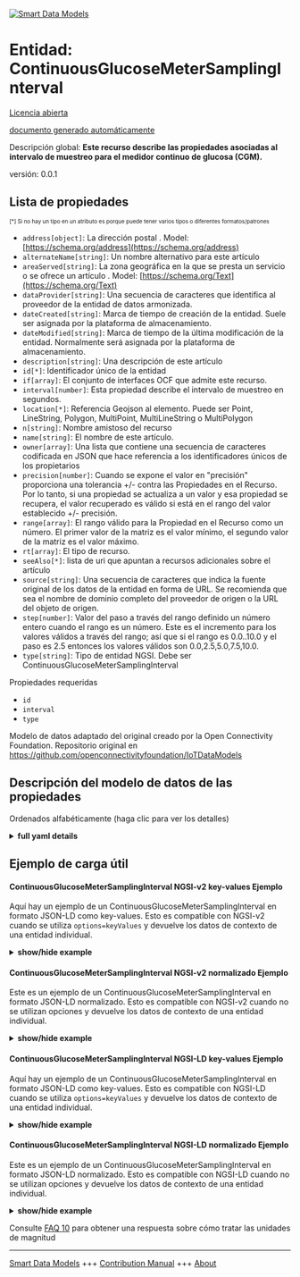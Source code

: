 <!-- 10-Header -->  
[![Smart Data Models](https://smartdatamodels.org/wp-content/uploads/2022/01/SmartDataModels_logo.png "Logo")](https://smartdatamodels.org)  
Entidad: ContinuousGlucoseMeterSamplingInterval  
===============================================<!-- /10-Header -->  
<!-- 15-License -->  
[Licencia abierta](https://github.com/smart-data-models//dataModel.OCF/blob/master/ContinuousGlucoseMeterSamplingInterval/LICENSE.md)  
[documento generado automáticamente](https://docs.google.com/presentation/d/e/2PACX-1vTs-Ng5dIAwkg91oTTUdt8ua7woBXhPnwavZ0FxgR8BsAI_Ek3C5q97Nd94HS8KhP-r_quD4H0fgyt3/pub?start=false&loop=false&delayms=3000#slide=id.gb715ace035_0_60)  
<!-- /15-License -->  
<!-- 20-Description -->  
Descripción global: **Este recurso describe las propiedades asociadas al intervalo de muestreo para el medidor continuo de glucosa (CGM).**  
versión: 0.0.1  
<!-- /20-Description -->  
<!-- 30-PropertiesList -->  

## Lista de propiedades  

<sup><sub>[*] Si no hay un tipo en un atributo es porque puede tener varios tipos o diferentes formatos/patrones</sub></sup>  
- `address[object]`: La dirección postal  . Model: [https://schema.org/address](https://schema.org/address)- `alternateName[string]`: Un nombre alternativo para este artículo  - `areaServed[string]`: La zona geográfica en la que se presta un servicio o se ofrece un artículo  . Model: [https://schema.org/Text](https://schema.org/Text)- `dataProvider[string]`: Una secuencia de caracteres que identifica al proveedor de la entidad de datos armonizada.  - `dateCreated[string]`: Marca de tiempo de creación de la entidad. Suele ser asignada por la plataforma de almacenamiento.  - `dateModified[string]`: Marca de tiempo de la última modificación de la entidad. Normalmente será asignada por la plataforma de almacenamiento.  - `description[string]`: Una descripción de este artículo  - `id[*]`: Identificador único de la entidad  - `if[array]`: El conjunto de interfaces OCF que admite este recurso.  - `interval[number]`: Esta propiedad describe el intervalo de muestreo en segundos.  - `location[*]`: Referencia Geojson al elemento. Puede ser Point, LineString, Polygon, MultiPoint, MultiLineString o MultiPolygon  - `n[string]`: Nombre amistoso del recurso  - `name[string]`: El nombre de este artículo.  - `owner[array]`: Una lista que contiene una secuencia de caracteres codificada en JSON que hace referencia a los identificadores únicos de los propietarios  - `precision[number]`: Cuando se expone el valor en "precisión" proporciona una tolerancia +/- contra las Propiedades en el Recurso. Por lo tanto, si una propiedad se actualiza a un valor y esa propiedad se recupera, el valor recuperado es válido si está en el rango del valor establecido +/- precisión.  - `range[array]`: El rango válido para la Propiedad en el Recurso como un número. El primer valor de la matriz es el valor mínimo, el segundo valor de la matriz es el valor máximo.  - `rt[array]`: El tipo de recurso.  - `seeAlso[*]`: lista de uri que apuntan a recursos adicionales sobre el artículo  - `source[string]`: Una secuencia de caracteres que indica la fuente original de los datos de la entidad en forma de URL. Se recomienda que sea el nombre de dominio completo del proveedor de origen o la URL del objeto de origen.  - `step[number]`: Valor del paso a través del rango definido un número entero cuando el rango es un número.  Este es el incremento para los valores válidos a través del rango; así que si el rango es 0.0..10.0 y el paso es 2.5 entonces los valores válidos son 0.0,2.5,5.0,7.5,10.0.  - `type[string]`: Tipo de entidad NGSI. Debe ser ContinuousGlucoseMeterSamplingInterval  <!-- /30-PropertiesList -->  
<!-- 35-RequiredProperties -->  
Propiedades requeridas  
- `id`  - `interval`  - `type`  <!-- /35-RequiredProperties -->  
<!-- 40-RequiredProperties -->  
Modelo de datos adaptado del original creado por la Open Connectivity Foundation. Repositorio original en https://github.com/openconnectivityfoundation/IoTDataModels  
<!-- /40-RequiredProperties -->  
<!-- 50-DataModelHeader -->  
## Descripción del modelo de datos de las propiedades  
Ordenados alfabéticamente (haga clic para ver los detalles)  
<!-- /50-DataModelHeader -->  
<!-- 60-ModelYaml -->  
<details><summary><strong>full yaml details</strong></summary>    
```yaml  
ContinuousGlucoseMeterSamplingInterval:    
  description: 'This Resource describes the Properties associated with Sampling Interval for Continuous Glucose Meter (CGM).'    
  properties:    
    address:    
      description: 'The mailing address'    
      properties:    
        addressCountry:    
          description: 'Property. The country. For example, Spain. Model:''https://schema.org/addressCountry'''    
          type: string    
        addressLocality:    
          description: 'Property. The locality in which the street address is, and which is in the region. Model:''https://schema.org/addressLocality'''    
          type: string    
        addressRegion:    
          description: 'Property. The region in which the locality is, and which is in the country. Model:''https://schema.org/addressRegion'''    
          type: string    
        postOfficeBoxNumber:    
          description: 'Property. The post office box number for PO box addresses. For example, 03578. Model:''https://schema.org/postOfficeBoxNumber'''    
          type: string    
        postalCode:    
          description: 'Property. The postal code. For example, 24004. Model:''https://schema.org/https://schema.org/postalCode'''    
          type: string    
        streetAddress:    
          description: 'Property. The street address. Model:''https://schema.org/streetAddress'''    
          type: string    
      type: object    
      x-ngsi:    
        model: https://schema.org/address    
        type: Property    
    alternateName:    
      description: 'An alternative name for this item'    
      type: string    
      x-ngsi:    
        type: Property    
    areaServed:    
      description: 'The geographic area where a service or offered item is provided'    
      type: string    
      x-ngsi:    
        model: https://schema.org/Text    
        type: Property    
    dataProvider:    
      description: 'A sequence of characters identifying the provider of the harmonised data entity.'    
      type: string    
      x-ngsi:    
        type: Property    
    dateCreated:    
      description: 'Entity creation timestamp. This will usually be allocated by the storage platform.'    
      format: date-time    
      type: string    
      x-ngsi:    
        type: Property    
    dateModified:    
      description: 'Timestamp of the last modification of the entity. This will usually be allocated by the storage platform.'    
      format: date-time    
      type: string    
      x-ngsi:    
        type: Property    
    description:    
      description: 'A description of this item'    
      type: string    
      x-ngsi:    
        type: Property    
    id:    
      anyOf: &continuousglucosemetersamplinginterval_-_properties_-_owner_-_items_-_anyof    
        - description: 'Property. Identifier format of any NGSI entity'    
          maxLength: 256    
          minLength: 1    
          pattern: ^[\w\-\.\{\}\$\+\*\[\]`|~^@!,:\\]+$    
          type: string    
        - description: 'Property. Identifier format of any NGSI entity'    
          format: uri    
          type: string    
      description: 'Unique identifier of the entity'    
      x-ngsi:    
        type: Property    
    if:    
      description: 'The OCF Interface set supported by this Resource.'    
      items:    
        enum:    
          - oic.if.a    
          - oic.if.baseline    
        type: string    
      minItems: 1    
      readOnly: true    
      type: array    
      uniqueItems: true    
      x-ngsi:    
        type: Property    
    interval:    
      description: 'This Property describes the Sampling interval in seconds.'    
      minimum: 0.0    
      readOnly: false    
      type: number    
      x-ngsi:    
        type: Property    
    location:    
      description: 'Geojson reference to the item. It can be Point, LineString, Polygon, MultiPoint, MultiLineString or MultiPolygon'    
      oneOf:    
        - description: 'Geoproperty. Geojson reference to the item. Point'    
          properties:    
            bbox:    
              items:    
                type: number    
              minItems: 4    
              type: array    
            coordinates:    
              items:    
                type: number    
              minItems: 2    
              type: array    
            type:    
              enum:    
                - Point    
              type: string    
          required:    
            - type    
            - coordinates    
          title: 'GeoJSON Point'    
          type: object    
        - description: 'Geoproperty. Geojson reference to the item. LineString'    
          properties:    
            bbox:    
              items:    
                type: number    
              minItems: 4    
              type: array    
            coordinates:    
              items:    
                items:    
                  type: number    
                minItems: 2    
                type: array    
              minItems: 2    
              type: array    
            type:    
              enum:    
                - LineString    
              type: string    
          required:    
            - type    
            - coordinates    
          title: 'GeoJSON LineString'    
          type: object    
        - description: 'Geoproperty. Geojson reference to the item. Polygon'    
          properties:    
            bbox:    
              items:    
                type: number    
              minItems: 4    
              type: array    
            coordinates:    
              items:    
                items:    
                  items:    
                    type: number    
                  minItems: 2    
                  type: array    
                minItems: 4    
                type: array    
              type: array    
            type:    
              enum:    
                - Polygon    
              type: string    
          required:    
            - type    
            - coordinates    
          title: 'GeoJSON Polygon'    
          type: object    
        - description: 'Geoproperty. Geojson reference to the item. MultiPoint'    
          properties:    
            bbox:    
              items:    
                type: number    
              minItems: 4    
              type: array    
            coordinates:    
              items:    
                items:    
                  type: number    
                minItems: 2    
                type: array    
              type: array    
            type:    
              enum:    
                - MultiPoint    
              type: string    
          required:    
            - type    
            - coordinates    
          title: 'GeoJSON MultiPoint'    
          type: object    
        - description: 'Geoproperty. Geojson reference to the item. MultiLineString'    
          properties:    
            bbox:    
              items:    
                type: number    
              minItems: 4    
              type: array    
            coordinates:    
              items:    
                items:    
                  items:    
                    type: number    
                  minItems: 2    
                  type: array    
                minItems: 2    
                type: array    
              type: array    
            type:    
              enum:    
                - MultiLineString    
              type: string    
          required:    
            - type    
            - coordinates    
          title: 'GeoJSON MultiLineString'    
          type: object    
        - description: 'Geoproperty. Geojson reference to the item. MultiLineString'    
          properties:    
            bbox:    
              items:    
                type: number    
              minItems: 4    
              type: array    
            coordinates:    
              items:    
                items:    
                  items:    
                    items:    
                      type: number    
                    minItems: 2    
                    type: array    
                  minItems: 4    
                  type: array    
                type: array    
              type: array    
            type:    
              enum:    
                - MultiPolygon    
              type: string    
          required:    
            - type    
            - coordinates    
          title: 'GeoJSON MultiPolygon'    
          type: object    
      x-ngsi:    
        type: Geoproperty    
    n:    
      description: 'Friendly name of the Resource'    
      maxLength: 64    
      readOnly: true    
      type: string    
      x-ngsi:    
        type: Property    
    name:    
      description: 'The name of this item.'    
      type: string    
      x-ngsi:    
        type: Property    
    owner:    
      description: 'A List containing a JSON encoded sequence of characters referencing the unique Ids of the owner(s)'    
      items:    
        anyOf: *continuousglucosemetersamplinginterval_-_properties_-_owner_-_items_-_anyof    
        description: 'Property. Unique identifier of the entity'    
      type: array    
      x-ngsi:    
        type: Property    
    precision:    
      description: 'When exposed the value in ''precision'' provides a +/- tolerance against the Properties in the Resource. Thus if a Property is UPDATED to a value and that Property then RETRIEVED, the RETRIEVED value is valid if in the range of the set value +/- precision'    
      readOnly: true    
      type: number    
      x-ngsi:    
        type: Property    
    range:    
      description: 'The valid range for the Property in the Resource as a number. The first value in the array is the minimum value, the second value in the array is the maximum value.'    
      items:    
        type: number    
      maxItems: 2    
      minItems: 2    
      readOnly: true    
      type: array    
      x-ngsi:    
        type: Property    
    rt:    
      description: 'The Resource Type.'    
      items:    
        enum:    
          - oic.r.cgm.samplinginterval    
        type: string    
      minItems: 1    
      readOnly: true    
      type: array    
      uniqueItems: true    
      x-ngsi:    
        type: Property    
    seeAlso:    
      description: 'list of uri pointing to additional resources about the item'    
      oneOf:    
        - items:    
            format: uri    
            type: string    
          minItems: 1    
          type: array    
        - format: uri    
          type: string    
      x-ngsi:    
        type: Property    
    source:    
      description: 'A sequence of characters giving the original source of the entity data as a URL. Recommended to be the fully qualified domain name of the source provider, or the URL to the source object.'    
      type: string    
      x-ngsi:    
        type: Property    
    step:    
      description: 'Step value across the defined range an integer when the range is a number.  This is the increment for valid values across the range; so if range is 0.0..10.0 and step is 2.5 then valid values are 0.0,2.5,5.0,7.5,10.0.'    
      readOnly: true    
      type: number    
      x-ngsi:    
        type: Property    
    type:    
      description: 'NGSI entity type. It has to be ContinuousGlucoseMeterSamplingInterval'    
      enum:    
        - ContinuousGlucoseMeterSamplingInterval    
      type: string    
      x-ngsi:    
        type: Property    
  required:    
    - interval    
    - id    
    - type    
  type: object    
  x-derived-from: https://raw.githubusercontent.com/openconnectivityfoundation/IoTDataModels/master/ContinuousGlucoseMeterSamplingInterval.swagger.json    
  x-disclaimer: 'Redistribution and use in source and binary forms, with or without modification, are permitted  provided that the license conditions are met. Copyleft (c) 2021 Contributors to Smart Data Models Program'    
  x-license-url: https://github.com/smart-data-models/dataModel.OCF/blob/master/ContinuousGlucoseMeterSamplingInterval/LICENSE.md    
  x-model-schema: https://smart-data-models.github.io/dataModel.OCF/ContinuousGlucoseMeterSamplingInterval/schema.json    
  x-model-tags: OCF    
  x-version: 0.0.1    
```  
</details>    
<!-- /60-ModelYaml -->  
<!-- 70-MiddleNotes -->  
<!-- /70-MiddleNotes -->  
<!-- 80-Examples -->  
## Ejemplo de carga útil  
#### ContinuousGlucoseMeterSamplingInterval NGSI-v2 key-values Ejemplo  
Aquí hay un ejemplo de un ContinuousGlucoseMeterSamplingInterval en formato JSON-LD como key-values. Esto es compatible con NGSI-v2 cuando se utiliza `options=keyValues` y devuelve los datos de contexto de una entidad individual.  
<details><summary><strong>show/hide example</strong></summary>    
```json  
{  
  "id": "urn:ngsi-ld:ContinuousGlucoseMeterSamplingInterval:id:OOGF:69870196",  
  "dateCreated": "1972-02-12T03:37:16Z",  
  "dateModified": "1976-12-01T04:04:51Z",  
  "source": "Set generation health southern skin program stage consumer. Three old number turn soon see eat small.",  
  "name": "Affect night poor cut event player operation.",  
  "alternateName": "Range effort interview mention. Age article education decade great form clearly. Rock wish national.",  
  "description": "Culture people risk. Radio reality then front art. Explain add remain issue white modern.",  
  "dataProvider": "Shake kitchen star business similar late best. Want shake yard wish.",  
  "owner": [  
    "urn:ngsi-ld:ContinuousGlucoseMeterSamplingInterval:items:OHIL:56337429",  
    "urn:ngsi-ld:ContinuousGlucoseMeterSamplingInterval:items:QAIF:17459576"  
  ],  
  "seeAlso": [  
    "urn:ngsi-ld:ContinuousGlucoseMeterSamplingInterval:items:MFBH:37527794",  
    "urn:ngsi-ld:ContinuousGlucoseMeterSamplingInterval:items:KQOY:03988106"  
  ],  
  "location": {  
    "type": "Point",  
    "coordinates": [  
      -83.0665985,  
      38.283775  
    ]  
  },  
  "address": {  
    "streetAddress": "Writer fire particular impact force. Southern couple traditional cover year. Instead effort resource American instead foreign magazine. Mean go often back goal guy easy anything.",  
    "addressLocality": "Future little find.",  
    "addressRegion": "Success two exist wind big. Concern bill management interesting step project wear.",  
    "addressCountry": "Generation light exist in well sound even want. Draw these main live cause.",  
    "postalCode": "Church begin dinner but bank step. Can else growth inside human better. When off remain industry marriage car. Either commercial possible detail yard view us.",  
    "postOfficeBoxNumber": "Party though eat research stand either strong. Cultural eight mean maybe. Leave structure might out check peace most ok."  
  },  
  "areaServed": "Despite over soon share. Follow season agency.",  
  "interval": {  
    "type": "Property",  
    "value": 111.1  
  },  
  "rt": [  
    "oic.r.cgm.samplinginterval",  
    "oic.r.cgm.samplinginterval"  
  ],  
  "n": "Authority all before career up. Officer also order dark top involve feel. Form bill fear teach walk system back.",  
  "if": [  
    "oic.if.baseline",  
    "oic.if.baseline"  
  ],  
  "range": [  
    669.3,  
    970.8  
  ],  
  "step": {  
    "type": "Property",  
    "value": 583.7  
  },  
  "precision": {  
    "type": "Property",  
    "value": 640.4  
  },  
  "type": "ContinuousGlucoseMeterSamplingInterval"  
}  
```  
</details>  
#### ContinuousGlucoseMeterSamplingInterval NGSI-v2 normalizado Ejemplo  
Este es un ejemplo de un ContinuousGlucoseMeterSamplingInterval en formato JSON-LD normalizado. Esto es compatible con NGSI-v2 cuando no se utilizan opciones y devuelve los datos de contexto de una entidad individual.  
<details><summary><strong>show/hide example</strong></summary>    
```json  
{  
  "id": {  
    "type": "string",  
    "value": "urn:ngsi-ld:ContinuousGlucoseMeterSamplingInterval:id:OOGF:69870196"  
  },  
  "dateCreated": {  
    "format": "date-time",  
    "type": "string",  
    "value": "1972-02-12T03:37:16Z"  
  },  
  "dateModified": {  
    "format": "date-time",  
    "type": "string",  
    "value": "1976-12-01T04:04:51Z"  
  },  
  "source": {  
    "type": "string",  
    "value": "Set generation health southern skin program stage consumer. Three old number turn soon see eat small."  
  },  
  "name": {  
    "type": "string",  
    "value": "Affect night poor cut event player operation."  
  },  
  "alternateName": {  
    "type": "string",  
    "value": "Range effort interview mention. Age article education decade great form clearly. Rock wish national."  
  },  
  "description": {  
    "type": "string",  
    "value": "Culture people risk. Radio reality then front art. Explain add remain issue white modern."  
  },  
  "dataProvider": {  
    "type": "string",  
    "value": "Shake kitchen star business similar late best. Want shake yard wish."  
  },  
  "owner": {  
    "type": "array",  
    "value": [  
      "urn:ngsi-ld:ContinuousGlucoseMeterSamplingInterval:items:OHIL:56337429",  
      "urn:ngsi-ld:ContinuousGlucoseMeterSamplingInterval:items:QAIF:17459576"  
    ]  
  },  
  "seeAlso": {  
    "type": "array",  
    "value": [  
      "urn:ngsi-ld:ContinuousGlucoseMeterSamplingInterval:items:MFBH:37527794",  
      "urn:ngsi-ld:ContinuousGlucoseMeterSamplingInterval:items:KQOY:03988106"  
    ]  
  },  
  "location": {  
    "type": "object",  
    "value": {  
      "type": "Point",  
      "coordinates": [  
        -83.0665985,  
        38.283775  
      ]  
    }  
  },  
  "address": {  
    "type": "object",  
    "value": {  
      "streetAddress": "Writer fire particular impact force. Southern couple traditional cover year. Instead effort resource American instead foreign magazine. Mean go often back goal guy easy anything.",  
      "addressLocality": "Future little find.",  
      "addressRegion": "Success two exist wind big. Concern bill management interesting step project wear.",  
      "addressCountry": "Generation light exist in well sound even want. Draw these main live cause.",  
      "postalCode": "Church begin dinner but bank step. Can else growth inside human better. When off remain industry marriage car. Either commercial possible detail yard view us.",  
      "postOfficeBoxNumber": "Party though eat research stand either strong. Cultural eight mean maybe. Leave structure might out check peace most ok."  
    }  
  },  
  "areaServed": {  
    "type": "string",  
    "value": "Despite over soon share. Follow season agency."  
  },  
  "interval": {  
    "type": "object",  
    "value": {  
      "type": "Property",  
      "value": 111.1  
    }  
  },  
  "rt": {  
    "type": "array",  
    "value": [  
      "oic.r.cgm.samplinginterval",  
      "oic.r.cgm.samplinginterval"  
    ]  
  },  
  "n": {  
    "type": "string",  
    "value": "Authority all before career up. Officer also order dark top involve feel. Form bill fear teach walk system back."  
  },  
  "if": {  
    "type": "array",  
    "value": [  
      "oic.if.baseline",  
      "oic.if.baseline"  
    ]  
  },  
  "range": {  
    "type": "array",  
    "value": [  
      669.3,  
      970.8  
    ]  
  },  
  "step": {  
    "type": "object",  
    "value": {  
      "type": "Property",  
      "value": 583.7  
    }  
  },  
  "precision": {  
    "type": "object",  
    "value": {  
      "type": "Property",  
      "value": 640.4  
    }  
  },  
  "type": {  
    "type": "string",  
    "value": "ContinuousGlucoseMeterSamplingInterval"  
  }  
}  
```  
</details>  
#### ContinuousGlucoseMeterSamplingInterval NGSI-LD key-values Ejemplo  
Aquí hay un ejemplo de un ContinuousGlucoseMeterSamplingInterval en formato JSON-LD como key-values. Esto es compatible con NGSI-LD cuando se utiliza `options=keyValues` y devuelve los datos de contexto de una entidad individual.  
<details><summary><strong>show/hide example</strong></summary>    
```json  
{  
    "id": "urn:ngsi-ld:ContinuousGlucoseMeterSamplingInterval:id:OOGF:69870196",  
    "dateCreated": "1972-02-12T03:37:16Z",  
    "dateModified": "1976-12-01T04:04:51Z",  
    "source": "Set generation health southern skin program stage consumer. Three old number turn soon see eat small.",  
    "name": "Affect night poor cut event player operation.",  
    "alternateName": "Range effort interview mention. Age article education decade great form clearly. Rock wish national.",  
    "description": "Culture people risk. Radio reality then front art. Explain add remain issue white modern.",  
    "dataProvider": "Shake kitchen star business similar late best. Want shake yard wish.",  
    "owner": [  
        "urn:ngsi-ld:ContinuousGlucoseMeterSamplingInterval:items:OHIL:56337429",  
        "urn:ngsi-ld:ContinuousGlucoseMeterSamplingInterval:items:QAIF:17459576"  
    ],  
    "seeAlso": [  
        "urn:ngsi-ld:ContinuousGlucoseMeterSamplingInterval:items:MFBH:37527794",  
        "urn:ngsi-ld:ContinuousGlucoseMeterSamplingInterval:items:KQOY:03988106"  
    ],  
    "location": {  
        "type": "Point",  
        "coordinates": [  
            -83.0665985,  
            38.283775  
        ]  
    },  
    "address": {  
        "streetAddress": "Writer fire particular impact force. Southern couple traditional cover year. Instead effort resource American instead foreign magazine. Mean go often back goal guy easy anything.",  
        "addressLocality": "Future little find.",  
        "addressRegion": "Success two exist wind big. Concern bill management interesting step project wear.",  
        "addressCountry": "Generation light exist in well sound even want. Draw these main live cause.",  
        "postalCode": "Church begin dinner but bank step. Can else growth inside human better. When off remain industry marriage car. Either commercial possible detail yard view us.",  
        "postOfficeBoxNumber": "Party though eat research stand either strong. Cultural eight mean maybe. Leave structure might out check peace most ok."  
    },  
    "areaServed": "Despite over soon share. Follow season agency.",  
    "interval": {  
        "type": "Property",  
        "value": 111.1  
    },  
    "rt": [  
        "oic.r.cgm.samplinginterval",  
        "oic.r.cgm.samplinginterval"  
    ],  
    "n": "Authority all before career up. Officer also order dark top involve feel. Form bill fear teach walk system back.",  
    "if": [  
        "oic.if.baseline",  
        "oic.if.baseline"  
    ],  
    "range": [  
        669.3,  
        970.8  
    ],  
    "step": {  
        "type": "Property",  
        "value": 583.7  
    },  
    "precision": {  
        "type": "Property",  
        "value": 640.4  
    },  
    "type": "ContinuousGlucoseMeterSamplingInterval",  
    "@context": [  
        "https://smartdatamodels.org/context.jsonld",  
        "https://raw.githubusercontent.com/smart-data-models/dataModel.OCF/master/context.jsonld"  
    ]  
}  
```  
</details>  
#### ContinuousGlucoseMeterSamplingInterval NGSI-LD normalizado Ejemplo  
Este es un ejemplo de un ContinuousGlucoseMeterSamplingInterval en formato JSON-LD normalizado. Esto es compatible con NGSI-LD cuando no se utilizan opciones y devuelve los datos de contexto de una entidad individual.  
<details><summary><strong>show/hide example</strong></summary>    
```json  
{  
    "id": "urn:ngsi-ld:ContinuousGlucoseMeterSamplingInterval:id:AIIG:74958910",  
    "dateCreated": {  
        "type": "Property",  
        "value": {  
            "@type": "DateTime",  
            "@value": "2007-01-18T12:32:22Z"  
        }  
    },  
    "dateModified": {  
        "type": "Property",  
        "value": {  
            "@type": "DateTime",  
            "@value": "1984-03-30T06:35:44Z"  
        }  
    },  
    "source": {  
        "type": "Property",  
        "value": "Article mention some agree field western standard. Professor describe hot interesting. First side main source woman."  
    },  
    "name": {  
        "type": "Property",  
        "value": "Want experience different parent. Director rather subject my husband goal risk. Enjoy direction task wait."  
    },  
    "alternateName": {  
        "type": "Property",  
        "value": "Authority study describe. Key agency away blood heart police. Offer program study foreign."  
    },  
    "description": {  
        "type": "Property",  
        "value": "Practice large shoulder feeling. Administration happy live into drive cause. Outside face expert kitchen agent guess hope. Road future finish tree will."  
    },  
    "dataProvider": {  
        "type": "Property",  
        "value": "Contain them positive discussion tough free. Number keep oil box big activity table never. Consider let western receive economy."  
    },  
    "owner": {  
        "type": "Property",  
        "value": [  
            "urn:ngsi-ld:ContinuousGlucoseMeterSamplingInterval:items:IUDT:75300031",  
            "urn:ngsi-ld:ContinuousGlucoseMeterSamplingInterval:items:FDEE:72612683"  
        ]  
    },  
    "seeAlso": {  
        "type": "Property",  
        "value": [  
            "urn:ngsi-ld:ContinuousGlucoseMeterSamplingInterval:items:RGOV:72508868"  
        ]  
    },  
    "location": {  
        "type": "Property",  
        "value": {  
            "type": "Point",  
            "coordinates": [  
                61.4283155,  
                63.567087  
            ]  
        }  
    },  
    "address": {  
        "type": "Property",  
        "value": {  
            "streetAddress": "Affect accept local single. College cost couple. Customer safe dream cold final star.",  
            "addressLocality": "Minute church pass believe even song. Shake wind boy animal story everyone. Adult at top responsibility head dog generation.",  
            "addressRegion": "Choice color western animal myself bring. Hear serious food garden. Key remember area kid recognize.",  
            "addressCountry": "Democratic trip glass quality eye. Marriage glass reveal state huge article. Keep minute rule those identify high ever.",  
            "postalCode": "Us push food effect party mouth likely. Oil cold box final stand.",  
            "postOfficeBoxNumber": "Technology fear throughout wife give realize. Organization write task in while senior. Or area spring size second hour evidence."  
        }  
    },  
    "areaServed": {  
        "type": "Property",  
        "value": "Take record treatment area response. System rock wear particular sport sea."  
    },  
    "interval": {  
        "type": "Property",  
        "value": 76.1  
    },  
    "rt": {  
        "type": "Property",  
        "value": [  
            "oic.r.cgm.samplinginterval"  
        ]  
    },  
    "n": {  
        "type": "Property",  
        "value": "Believe marriage career cut war I. Behavior resource since field put. Art again miss director let. Hundred anyone energy city let day sit."  
    },  
    "if": {  
        "type": "Property",  
        "value": [  
            "oic.if.baseline"  
        ]  
    },  
    "range": {  
        "type": "Property",  
        "value": [  
            776.9,  
            500.2  
        ]  
    },  
    "step": {  
        "type": "Property",  
        "value": 403.2  
    },  
    "precision": {  
        "type": "Property",  
        "value": 79.5  
    },  
    "type": "ContinuousGlucoseMeterSamplingInterval",  
    "@context": [  
        "https://smartdatamodels.org/context.jsonld",  
        "https://raw.githubusercontent.com/smart-data-models/dataModel.OCF/master/context.jsonld"  
    ]  
}  
```  
</details><!-- /80-Examples -->  
<!-- 90-FooterNotes -->  
<!-- /90-FooterNotes -->  
<!-- 95-Units -->  
Consulte [FAQ 10](https://smartdatamodels.org/index.php/faqs/) para obtener una respuesta sobre cómo tratar las unidades de magnitud  
<!-- /95-Units -->  
<!-- 97-LastFooter -->  
---  
[Smart Data Models](https://smartdatamodels.org) +++ [Contribution Manual](https://bit.ly/contribution_manual) +++ [About](https://bit.ly/Introduction_SDM)<!-- /97-LastFooter -->  

